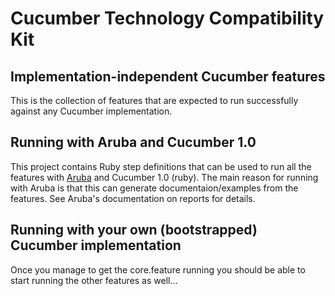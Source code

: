 # Cucumber Technology Compatibility Kit

## Implementation-independent Cucumber features

This is the collection of features that are expected to run successfully against any Cucumber implementation.

## Running with Aruba and Cucumber 1.0

This project contains Ruby step definitions that can be used to run all the features with [Aruba](https://github.com/cucumber/aruba) and Cucumber 1.0 (ruby). The main reason for running with Aruba is that this can generate documentaion/examples from the features. See Aruba's documentation on reports for details.

## Running with your own (bootstrapped) Cucumber implementation

Once you manage to get the core.feature running you should be able to start running the other features as well...
